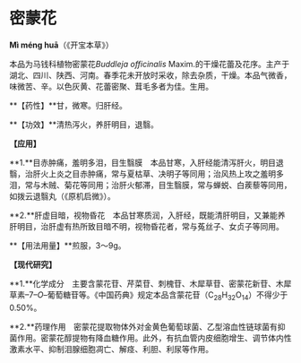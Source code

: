 # 密蒙花

**Mì méng huā**（《开宝本草》）

本品为马钱科植物密蒙花*Buddleja officinalis*  Maxim.的干燥花蕾及花序。主产于湖北、四川、陕西、河南。春季花未开放时采收，除去杂质，干燥。本品气微香，味微苦、辛。以色灰黄、花蕾密聚、茸毛多者为佳。生用。

**【药性】**甘，微寒。归肝经。

**【功效】**清热泻火，养肝明目，退翳。

**【应用】**

**1.**目赤肿痛，羞明多泪，目生翳膜　本品甘寒，入肝经能清泻肝火，明目退翳，治肝火上炎之目赤肿痛，常与夏枯草、决明子等同用；治风热上攻之羞明多泪，常与木贼、菊花等同用；治肝火郁滞，目生翳膜，常与蝉蜕、白蒺藜等同用，如拨云退翳丸（《原机启微》）。

**2.**肝虚目暗，视物昏花　本品甘寒质润，入肝经，既能清肝明目，又兼能养肝明目，治肝虚有热所致目暗不明，视物昏花者，常与菟丝子、女贞子等同用。

**【用法用量】**煎服，3～9g。

**【现代研究】**

**1.**化学成分　主要含蒙花苷、芹菜苷、刺槐苷、木犀草苷、密蒙花新苷、木犀草素–7–*O*–葡萄糖苷等。《中国药典》规定本品含蒙花苷（C<sub>28</sub>H<sub>32</sub>O<sub>14</sub>）不得少于0.50%。

**2.**药理作用　密蒙花提取物体外对金黄色葡萄球菌、乙型溶血性链球菌有抑菌作用。密蒙花醇提物有降血糖作用。此外，有抗血管内皮细胞增生、调节体内性激素水平、抑制泪腺细胞凋亡、解痉、利胆、利尿等作用。